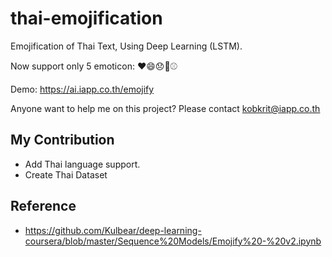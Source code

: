 # thai-emojification
Emojification of Thai Text, Using Deep Learning (LSTM).

Now support only 5 emoticon: ❤️😄😞🍴⚾

Demo: https://ai.iapp.co.th/emojify

Anyone want to help me on this project? Please contact kobkrit@iapp.co.th

## My Contribution
* Add Thai language support.
* Create Thai Dataset

## Reference
* https://github.com/Kulbear/deep-learning-coursera/blob/master/Sequence%20Models/Emojify%20-%20v2.ipynb


